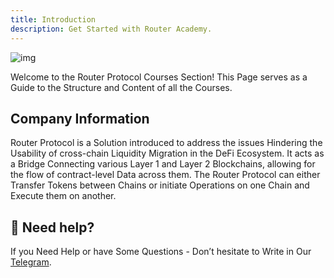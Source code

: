 ```yaml
---
title: Introduction
description: Get Started with Router Academy.
---
```


![img](https://github.com/ShivankK26/Router-Academy-Courses/assets/115289871/08ef8808-bcf7-4110-8a2f-74e8a37d1054)

Welcome to the Router Protocol Courses Section! This Page serves as a Guide to the Structure and Content of all the Courses.

## Company Information

Router Protocol is a Solution introduced to address the issues Hindering the Usability of cross-chain Liquidity Migration in the DeFi Ecosystem. It acts as a Bridge Connecting various Layer 1 and Layer 2 Blockchains, allowing for the flow of contract-level Data across them. The Router Protocol can either Transfer Tokens between Chains or initiate Operations on one Chain and Execute them on another.

## 🤝 Need help?

If you Need Help or have Some Questions - Don’t hesitate to Write in Our [Telegram](https://t.me/+nRKsasrX2285YTI1).
